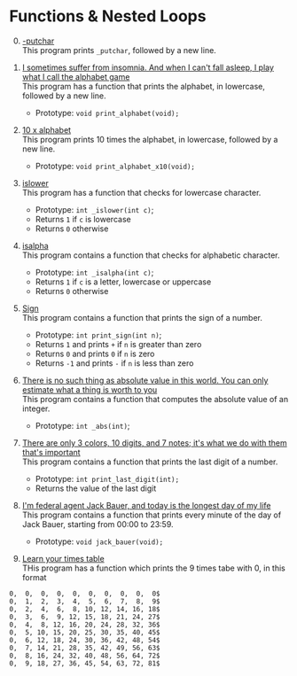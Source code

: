 # Functions & Nested Loops
0. [-putchar](./0-putchar.c)   
This program prints `_putchar`, followed by a new line.


1. [I sometimes suffer from insomnia. And when I can't fall asleep, I play what I call the alphabet game](./1-alphabet.c)   
This program has a function that prints the alphabet, in lowercase, followed by a new line.
	* Prototype: `void print_alphabet(void);`
	
2. [10 x alphabet](./2-print_alphabet_x10.c)   
This program prints 10 times the alphabet, in lowercase, followed by a new line.   
	* Prototype: `void print_alphabet_x10(void);`

3. [islower](./3-islower.c)   
This program has a function that checks for lowercase character.   

    * Prototype: `int _islower(int c)`;
    * Returns `1` if `c` is lowercase
    * Returns `0` otherwise


4. [isalpha](./4-isalpha.c)   
This program contains a function that checks for alphabetic character.

    * Prototype: `int _isalpha(int c)`;
    * Returns `1` if `c` is a letter, lowercase or uppercase
    * Returns `0` otherwise

5. [Sign](5-sign.c)   
This program contains a function that prints the sign of a number.

   * Prototype: `int print_sign(int n)`;
   * Returns `1` and prints `+` if `n` is greater than zero
   * Returns `0` and prints `0` if `n` is zero
   * Returns `-1` and prints `-` if `n` is less than zero


6. [There is no such thing as absolute value in this world. You can only estimate what a thing is worth to you](./6-abs.c)   
This program contains a function that computes the absolute value of an integer.

    * Prototype: `int _abs(int)`;

7. [There are only 3 colors, 10 digits, and 7 notes; it's what we do with them that's important](./7-print_last_digit.c)   
This program contains a function that prints the last digit of a number.

   * Prototype: `int print_last_digit(int);`
   * Returns the value of the last digit


8. [I'm federal agent Jack Bauer, and today is the longest day of my life](./8-24_hours.c)   
This program contains a function that prints every minute of the day of Jack Bauer, starting from 00:00 to 23:59.

    * Prototype: `void jack_bauer(void);`


9. [Learn your times table](./9-times_table.c)   
THis program has a function which prints the 9 times tabe with 0,
in this format    
```
0,  0,  0,  0,  0,  0,  0,  0,  0,  0$
0,  1,  2,  3,  4,  5,  6,  7,  8,  9$
0,  2,  4,  6,  8, 10, 12, 14, 16, 18$
0,  3,  6,  9, 12, 15, 18, 21, 24, 27$
0,  4,  8, 12, 16, 20, 24, 28, 32, 36$
0,  5, 10, 15, 20, 25, 30, 35, 40, 45$
0,  6, 12, 18, 24, 30, 36, 42, 48, 54$
0,  7, 14, 21, 28, 35, 42, 49, 56, 63$
0,  8, 16, 24, 32, 40, 48, 56, 64, 72$
0,  9, 18, 27, 36, 45, 54, 63, 72, 81$
```





 




















